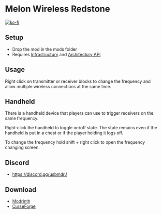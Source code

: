 # Melon Wireless Redstone

[![ko-fi](https://ko-fi.com/img/githubbutton_sm.svg)](https://ko-fi.com/mrmelon54)

## Setup

- Drop the mod in the mods folder
- Requires [Infrastructury](https://modrinth.com/mod/infrastructury) and [Architectury API](https://modrinth.com/mod/architectury-api)

## Usage

Right click on transmitter or receiver blocks to change the frequency and allow multiple wireless connections at the same time.

## Handheld

There is a handheld device that players can use to trigger receivers on the same frequency.

Right-click the handheld to toggle on/off state. The state remains even if the handheld is put in a chest or if the player holding it logs off.

To change the frequency hold shift + right click to open the frequency changing screen.

## Discord

- https://discord.gg/usbmdrJ

## Download

- [Modrinth](https://modrinth.com/mod/wireless-redstone)
- [CurseForge](https://www.curseforge.com/minecraft/mc-mods/melon-wireless-redstone)

